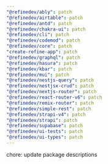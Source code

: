 ```yaml
---
"@refinedev/ably": patch
"@refinedev/airtable": patch
"@refinedev/antd": patch
"@refinedev/chakra-ui": patch
"@refinedev/cli": patch
"@refinedev/codemod": patch
"@refinedev/core": patch
"create-refine-app": patch
"@refinedev/graphql": patch
"@refinedev/hasura": patch
"@refinedev/kbar": patch
"@refinedev/mui": patch
"@refinedev/nestjs-query": patch
"@refinedev/nestjsx-crud": patch
"@refinedev/nextjs-router": patch
"@refinedev/react-router-v6": patch
"@refinedev/remix-router": patch
"@refinedev/simple-rest": patch
"@refinedev/strapi-v4": patch
"@refinedev/strapi": patch
"@refinedev/supabase": patch
"@refinedev/ui-tests": patch
"@refinedev/ui-types": patch
---
```


chore: update package descriptions
